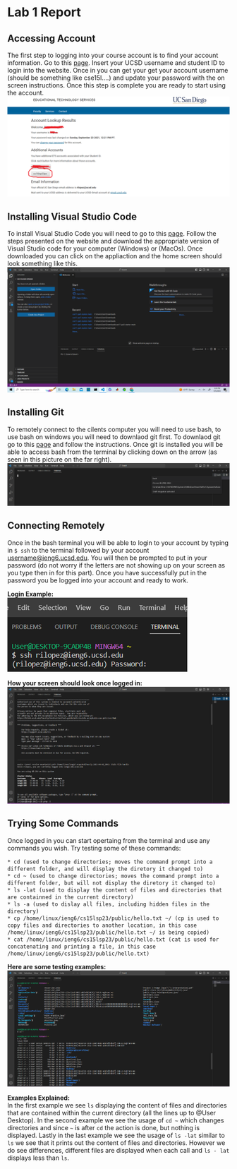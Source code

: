# Lab 1 Report 

## Accessing Account 
The first step to logging into your course account is to find your account information. Go to this [page](https://sdacs.ucsd.edu/~icc/index.php). Insert your UCSD username and student ID to login into the website. Once in you can get your get your account username (should be something like cse15l....) and update your password with the on screen instructions. Once this step is complete you are ready to start using the account. 
![Image](AccountLookup.png)

## Installing Visual Studio Code 
To install Visual Studio Code you will need to go to this [page](https://code.visualstudio.com/). Follow the steps presented on the website and download 
the appropriate version of Visual Studio code for your computer (Windows) or (MacOs). Once downloaded you can click on the appliaction and the home screen should
look something like this.\
![Image](VisualStudioCode.png)

## Installing Git  
To remotely connect to the cilents computer you will need to use bash, to use bash on windows you will need to downlaod git first. To downlaod git go to this 
[page](https://gitforwindows.org/) and follow the instructions. Once git is installed you will be able to access bash from the terminal by clicking down on the arrow
(as seen in this picture on the far right). 
![Image](Bash.png)

## Connecting Remotely 
Once in the bash terminal you will be able to login to your account by typing in `$ ssh` to the terminal followed by your account username@ieng6.ucsd.edu. You will then be prompted to put in your password (do not worry if the letters are not showing up on your screen as you type then in for this part). Once you have successfully put in the password you be logged into your account and ready to work.

**Login Example:**\
![Image](BashLogin.png)

**How your screen should look once logged in:**
![Image](BashTerminal.png)

## Trying Some Commands 
Once logged in you can start opertaing from the terminal and use any commands you wish. Try testing some of these commands:
```
* cd (used to change directories; moves the command prompt into a different folder, and will display the diretory it changed to)
* cd ~ (used to change directories; moves the command prompt into a different folder, but will not display the diretory it changed to)
* ls -lat (used to display the content of files and directories that are containned in the current directory)   
* ls -a (used to dislay all files, including hidden files in the directory)
* cp /home/linux/ieng6/cs15lsp23/public/hello.txt ~/ (cp is used to copy files and directories to another location, in this case /home/linux/ieng6/cs15lsp23/public/hello.txt ~/ is being copied)
* cat /home/linux/ieng6/cs15lsp23/public/hello.txt (cat is used for concatenating and printing a file, in this case /home/linux/ieng6/cs15lsp23/public/hello.txt)
```

**Here are some testing examples:**
![Image](BashTesting.png)

**Examples Explained:** \
In the first example we see `ls` displaying the content of files and directories that are contained within the current directory (all the lines up to @User Desktop). In the second example we see the usage of `cd ~` which changes directories and since `~` is after `cd` the action is done, but nothing is displayed. Lastly in the last example we see the usage of `ls -lat` similar to `ls` we see that it prints out the content of files and directories. However we do see differences, different files are displayed when each call and `ls - lat` displays less than `ls`.  

  
  
  
